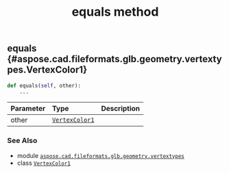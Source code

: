 ﻿---
title: equals method
second_title: Aspose.CAD for Python via .NET API References
description: 
type: docs
weight: 40
url: /python-net/aspose.cad.fileformats.glb.geometry.vertextypes/vertexcolor1/equals/
is_root: false
---

## equals {#aspose.cad.fileformats.glb.geometry.vertextypes.VertexColor1}





```python
def equals(self, other):
    ...
```


| Parameter | Type | Description |
| :- | :- | :- |
| other | [`VertexColor1`](/cad/python-net/aspose.cad.fileformats.glb.geometry.vertextypes/vertexcolor1) |  |



### See Also
* module [`aspose.cad.fileformats.glb.geometry.vertextypes`](../../)
* class [`VertexColor1`](/cad/python-net/aspose.cad.fileformats.glb.geometry.vertextypes/vertexcolor1)
